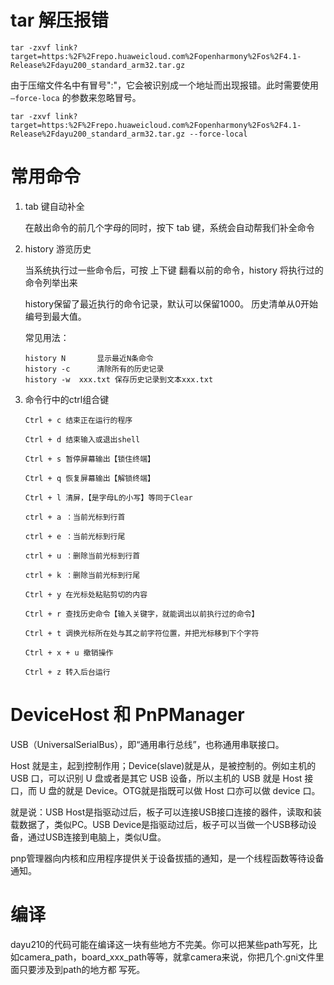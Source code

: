 # tar 解压报错

`tar -zxvf link?target=https:%2F%2Frepo.huaweicloud.com%2Fopenharmony%2Fos%2F4.1-Release%2Fdayu200_standard_arm32.tar.gz`

由于压缩文件名中有冒号":"，它会被识别成一个地址而出现报错。此时需要使用 `–force-loca` 的参数来忽略冒号。

`tar -zxvf link?target=https:%2F%2Frepo.huaweicloud.com%2Fopenharmony%2Fos%2F4.1-Release%2Fdayu200_standard_arm32.tar.gz --force-local`

# 常用命令

1. tab 键自动补全

    在敲出命令的前几个字母的同时，按下 tab 键，系统会自动帮我们补全命令

2. history 游览历史

    当系统执行过一些命令后，可按 上下键 翻看以前的命令，history 将执行过的命令列举出来

    history保留了最近执行的命令记录，默认可以保留1000。
    历史清单从0开始编号到最大值。

    常见用法：
    ```
    history N		显示最近N条命令
    history -c		清除所有的历史记录
    history -w  xxx.txt	保存历史记录到文本xxx.txt
    ```

3. 命令行中的ctrl组合键

    ```
    Ctrl + c 结束正在运行的程序

    Ctrl + d 结束输入或退出shell

    Ctrl + s 暂停屏幕输出【锁住终端】

    Ctrl + q 恢复屏幕输出【解锁终端】

    Ctrl + l 清屏，【是字母L的小写】等同于Clear

    ctrl + a ：当前光标到行首

    ctrl + e ：当前光标到行尾

    ctrl + u ：删除当前光标到行首

    ctrl + k ：删除当前光标到行尾

    Ctrl + y 在光标处粘贴剪切的内容

    Ctrl + r 查找历史命令【输入关键字，就能调出以前执行过的命令】

    Ctrl + t 调换光标所在处与其之前字符位置，并把光标移到下个字符

    Ctrl + x + u 撤销操作

    Ctrl + z 转入后台运行
    ```




# DeviceHost 和 PnPManager

USB（UniversalSerialBus），即“通用串行总线”，也称通用串联接口。

Host 就是主，起到控制作用；Device(slave)就是从，是被控制的。例如主机的 USB 口，可以识别 U 盘或者是其它 USB 设备，所以主机的 USB 就是 Host 接口，而 U 盘的就是 Device。OTG就是指既可以做 Host 口亦可以做 device 口。

就是说：USB Host是指驱动过后，板子可以连接USB接口连接的器件，读取和装载数据了，类似PC。USB Device是指驱动过后，板子可以当做一个USB移动设备，通过USB连接到电脑上，类似U盘。

pnp管理器向内核和应用程序提供关于设备拔插的通知，是一个线程函数等待设备通知。

# 编译

dayu210的代码可能在编译这一块有些地方不完美。你可以把某些path写死，比如camera_path，board_xxx_path等等，就拿camera来说，你把几个.gni文件里面只要涉及到path的地方都 写死。